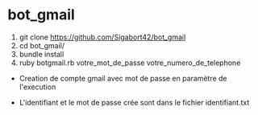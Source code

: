 # bot_gmail

1. git clone https://github.com/Sigabort42/bot_gmail
1. cd bot_gmail/
1. bundle install 
1. ruby botgmail.rb votre_mot_de_passe votre_numero_de_telephone

* Creation de compte gmail avec mot de passe en paramètre de l'execution

* L'identifiant et le mot de passe crée sont dans le fichier identifiant.txt
